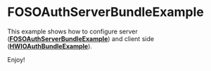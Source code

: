 FOSOAuthServerBundleExample
========================

This example shows how to configure server ([**FOSOAuthServerBundleExample**][1]) and client side ([**HWIOAuthBundleExample**][2]).



Enjoy!

[1]: https://github.com/dark0q/FOSOAuthServerBundleExample
[2]: https://github.com/dark0q/HWIOAuthBundleExample
